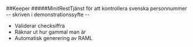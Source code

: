 ##Keeper
#####MinitRestTjänst för att kontrollera svenska personnummer
-- skriven i demonstrationssyfte --
- Validerar checksiffra
- Räknar ut hur gammal man är
- Automatisk generering av RAML

